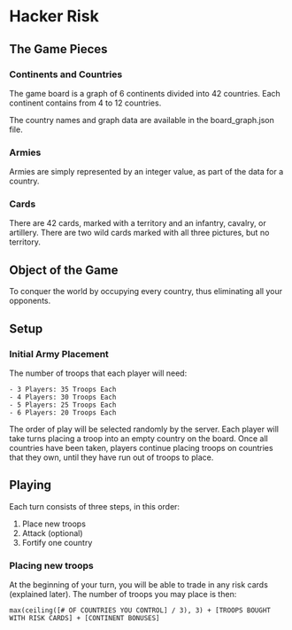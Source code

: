 # Hacker Risk

## The Game Pieces

### Continents and Countries

The game board is a graph of 6 continents divided into 42 countries. Each continent contains from 4 to 12 countries.

The country names and graph data are available in the board_graph.json file.

### Armies

Armies are simply represented by an integer value, as part of the data for a country.

### Cards

There are 42 cards, marked with a territory and an infantry, cavalry, or artillery. There are two wild cards marked with all three pictures, but no territory.

## Object of the Game

To conquer the world by occupying every country, thus eliminating all your opponents.

## Setup

### Initial Army Placement
The number of troops that each player will need:

	- 3 Players: 35 Troops Each
	- 4 Players: 30 Troops Each
	- 5 Players: 25 Troops Each
	- 6 Players: 20 Troops Each

The order of play will be selected randomly by the server. Each player will take turns placing a troop into an empty country on the board. Once all countries have been taken, players continue placing troops on countries that they own, until they have run out of troops to place.

## Playing

Each turn consists of three steps, in this order:
1. Place new troops
2. Attack (optional)
3. Fortify one country

### Placing new troops

At the beginning of your turn, you will be able to trade in any risk cards (explained later). The number of troops you may place is then:

    max(ceiling([# OF COUNTRIES YOU CONTROL] / 3), 3) + [TROOPS BOUGHT WITH RISK CARDS] + [CONTINENT BONUSES]

